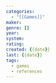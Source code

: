 ```yaml
---
categories:
  - "[[Games]]"
maker: 
genre: []
year: 
system: 
rating: 
created: {{date}}
last: {{date}}
tags:
  - games
  - references
---
```

